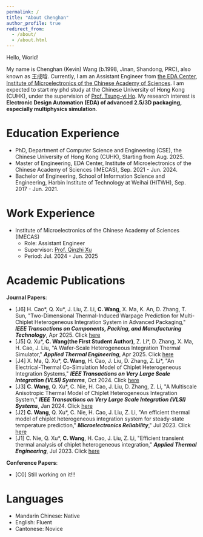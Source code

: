 ```yaml
---
permalink: /
title: "About Chenghan"
author_profile: true
redirect_from: 
  - /about/
  - /about.html
---
```


Hello, World! 

My name is Chenghan (Kevin) Wang (b.1998, Jinan, Shandong, PRC), also known as 王成晗. Currently, I am an Assistant Engineer from [the EDA Center](http://www.ime.cas.cn/eda/), [Institute of Microelectronics of the Chinese Academy of Sciences](http://www.ime.ac.cn/). I am expected to start my phd study at the Chinese University of Hong Kong (CUHK), under the supervision of [Prof. Tsung-yi Ho](https://tsungyiho.github.io/). My research interest is **Electronic Design Automation (EDA) of advanced 2.5/3D packaging, especially multiphysics simulation**. 

Education Experience
======
- PhD, Department of Computer Science and Engineering (CSE), the Chinese University of Hong Kong (CUHK), Starting from Aug. 2025.
- Master of Engineering, EDA Center, Institute of Microelectronics of the Chinese Academy of Sciences (IMECAS), Sep. 2021 - Jun. 2024.
- Bachelor of Engineering, School of Information Science and Engineering, Harbin Institute of Technology at Weihai (HITWH), Sep. 2017 - Jun. 2021.

Work Experience
======
- Institute of Microelectronics of the Chinese Academy of Sciences (IMECAS)
  - Role: Assistant Engineer
  - Supervisor: [Prof. Qinzhi Xu](https://people.ucas.ac.cn/~0066358)
  - Period: Jul. 2024 - Jun. 2025

Academic Publications
======
**Journal Papers**:
- [J6] H. Cao\*, Q. Xu\*, J. Liu, Z. Li, **C. Wang**, X. Ma, K. An, D. Zhang, T. Sun, "Two-Dimensional Thermal-Induced Warpage Prediction for Multi-Chiplet Heterogeneous Integration System in Advanced Packaging," ***IEEE Transactions on Components, Packing, and Manufacturing Technology***, Apr 2025. Click [here](https://ieeexplore.ieee.org/document/10970016)
- [J5] Q. Xu\*, **C. Wang(the First Student Author)**, Z. Li\*, D. Zhang, X. Ma, H. Cao, J. Liu, "A Wafer-Scale Heterogeneous Integration Thermal Simulator," ***Applied Thermal Engineering***, Apr 2025. Click [here](https://www.sciencedirect.com/science/article/abs/pii/S135943112500050X#preview-section-references)
- [J4] X. Ma, Q. Xu\*, **C. Wang**, H. Cao, J. Liu, D. Zhang, Z. Li\*, "An Electrical-Thermal Co-Simulation Model of Chiplet Heterogeneous Integration Systems," ***IEEE Transactions on Very Large Scale Integration (VLSI) Systems***, Oct 2024. Click [here](https://ieeexplore.ieee.org/abstract/document/10614207)
- [J3] **C. Wang**, Q. Xu\*, C. Nie, H. Cao, J. Liu, D. Zhang, Z. Li, "A Multiscale Anisotropic Thermal Model of Chiplet Heterogeneous Integration System," ***IEEE Transactions on Very Large Scale Integration (VLSI) Systems***, Jan 2024. Click [here](https://ieeexplore.ieee.org/abstract/document/10287686)
- [J2] **C. Wang**, Q. Xu\*, C. Nie, H. Cao, J. Liu, Z. Li, "An efficient thermal model of chiplet heterogeneous integration system for steady-state temperature prediction," ***Microelectronics Reliability***," Jul 2023. Click [here](https://www.sciencedirect.com/science/article/abs/pii/S0026271423001063)
- [J1] C. Nie, Q. Xu\*, **C. Wang**, H. Cao, J. Liu, Z. Li, "Efficient transient thermal analysis of chiplet heterogeneous integration," ***Applied Thermal Engineering***, Jul 2023. Click [here](https://www.sciencedirect.com/science/article/abs/pii/S1359431123006385)

**Conference Papers**:
- [C0] Still working on it!!!

Languages
======
- Mandarin Chinese: Native
- English: Fluent
- Cantonese: Novice
